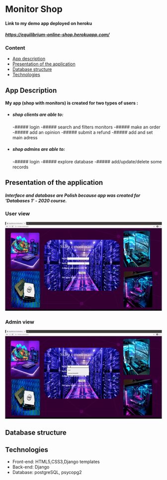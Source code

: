 # Monitor Shop

#### Link to my demo app deployed on heroku
##### https://equilibrium-online-shop.herokuapp.com/

### Content
* [App description](#app-description)
* [Presentation of the application](#app-presentation)
* [Database structure](#database)
* [Technologies](#technologies)

## App Description
#### My app (shop with monitors) is created for two types of users :
  - #####  shop clients are able to:
    -##### login
    -##### search and filters monitors 
    -##### make an order
    -##### add an opinion
    -##### submit a refund 
    -##### add and set main adress
  - ##### shop admins are able to:
    -##### login
    -##### explore database
    -##### add/update/delete some records

## Presentation of the application
##### Interface and database are Polish because app was created for 'Databases 1' - 2020 course.  
### User view
![](user.gif)
### Admin view
![](admin.gif)


## Database structure


## Technologies
 - Front-end: HTML5,CSS3,Django templates
 - Back-end: Django
 - Database: postgreSQL, psycopg2

